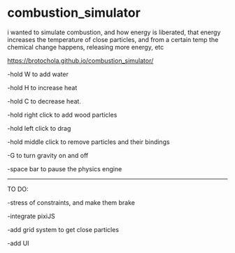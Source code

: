 # combustion_simulator

i wanted to simulate combustion, and how energy is liberated, that energy increases the temperature of close particles, and from a certain temp the chemical change happens, releasing more energy, etc

https://brotochola.github.io/combustion_simulator/

-hold W to add water

-hold H to increase heat

-hold C to decrease heat.

-hold right click to add wood particles

-hold left click to drag

-hold middle click to remove particles and their bindings

-G to turn gravity on and off

-space bar to pause the physics engine

---

TO DO:

-stress of constraints, and make them brake

-integrate pixiJS

-add grid system to get close particles

-add UI

